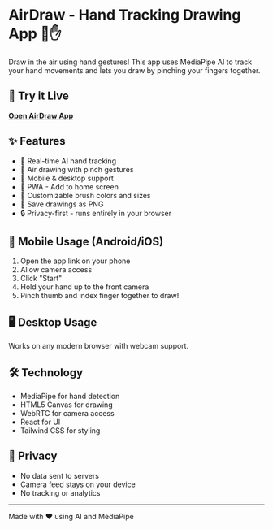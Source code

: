 # AirDraw - Hand Tracking Drawing App 🎨✋

Draw in the air using hand gestures! This app uses MediaPipe AI to track your hand movements and lets you draw by pinching your fingers together.

## 🚀 Try it Live
**[Open AirDraw App](https://Muntasir13mun.github.io/airdraw-app)**

## ✨ Features
- 🤖 Real-time AI hand tracking
- 🎨 Air drawing with pinch gestures  
- 🎯 Mobile & desktop support
- 📱 PWA - Add to home screen
- 🎨 Customizable brush colors and sizes
- 💾 Save drawings as PNG
- 🔒 Privacy-first - runs entirely in your browser

## 📱 Mobile Usage (Android/iOS)
1. Open the app link on your phone
2. Allow camera access
3. Click "Start" 
4. Hold your hand up to the front camera
5. Pinch thumb and index finger together to draw!

## 🖥️ Desktop Usage
Works on any modern browser with webcam support.

## 🛠️ Technology
- MediaPipe for hand detection
- HTML5 Canvas for drawing
- WebRTC for camera access
- React for UI
- Tailwind CSS for styling

## 🔐 Privacy
- No data sent to servers
- Camera feed stays on your device  
- No tracking or analytics

---
Made with ❤️ using AI and MediaPipe
